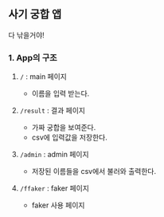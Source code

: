 ## 사기 궁합 앱
다 낚을거야!

### 1. App의 구조
1. `/` : main 페이지
    - 이름을 입력 받는다.

2. `/result` : 결과 페이지
    - 가짜 궁합을 보여준다.
    - csv에 입력값을 저장한다.

3. `/admin` : admin 페이지
    - 저장된 이름들을 csv에서 불러와 출력한다.

4. `/ffaker` : faker 페이지
    - faker 사용 페이지
